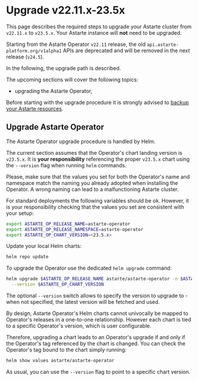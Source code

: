# Upgrade v22.11.x-23.5x

This page describes the required steps to upgrade your Astarte cluster from `v22.11.x` to
`v23.5.x`. Your Astarte instance will **not** need to be upgraded.

Starting from the Astarte Operator `v22.11` release, the old `api.astarte-platform.org/v1alpha1`
APIs are deprecated and will be removed in the next release (`v24.5`).

In the following, the upgrade path is described.

The upcoming sections will cover the following topics:
- upgrading the Astarte Operator,

Before starting with the upgrade procedure it is strongly advised to [backup your Astarte
resources](095-advanced_operations.html#backup-your-astarte-resources).

## Upgrade Astarte Operator
The Astarte Operator upgrade procedure is handled by Helm.

The current section assumes that the Operator's chart landing version is `v23.5.x`. It is **your
responsibility** referencing the proper `v23.5.x` chart using the `--version` flag when running
`helm` commands.

Please, make sure that the values you set for both the Operator's name and namespace match the
naming you already adopted when installing the Operator. A wrong naming can lead to a malfunctioning
Astarte cluster.

For standard deployments the following variables should be ok. However, it is your responsibility
checking that the values you set are consistent with your setup:

```bash
export ASTARTE_OP_RELEASE_NAME=astarte-operator
export ASTARTE_OP_RELEASE_NAMESPACE=astarte-operator
export ASTARTE_OP_CHART_VERSION=<23.5.x>
```

Update your local Helm charts:
```bash
helm repo update
```

To upgrade the Operator use the dedicated `helm upgrade` command:
```bash
helm upgrade $ASTARTE_OP_RELEASE_NAME astarte/astarte-operator -n $ASTARTE_OP_RELEASE_NAMESPACE \
  --version $ASTARTE_OP_CHART_VERSION
```

The optional `--version` switch allows to specify the version to upgrade to - when not specified,
the latest version will be fetched and used.

By design, Astarte Operator's Helm charts cannot univocally be mapped to Operator's releases in a
one-to-one relationship. However each chart is tied to a specific Operator's version, which is user
configurable.

Therefore, upgrading a chart leads to an Operator's upgrade if and only if the Operator's tag
referenced by the chart is changed. You can check the Operator's tag bound to the chart simply
running:

```bash
helm show values astarte/astarte-operator
```

As usual, you can use the `--version` flag to point to a specific chart version.
